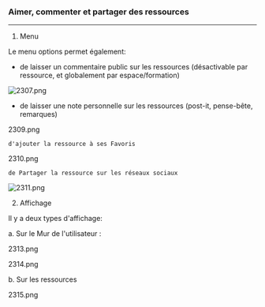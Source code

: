 ### Aimer, commenter et partager des ressources
---

1. Menu

Le menu options permet également:

* de laisser un commentaire public sur les ressources (désactivable par ressource, et globalement par espace/formation)

![2307.png](http://www.claroline.net/uploads/custom/images/2307.png)

* de laisser une note personnelle sur les ressources (post-it, pense-bête, remarques)

2309.png

    d'ajouter la ressource à ses Favoris

2310.png

    de Partager la ressource sur les réseaux sociaux

![2311.png](http://www.claroline.net/uploads/custom/images/2311.png)

2. Affichage

Il y a deux types d'affichage:

a. Sur le Mur de l'utilisateur :


2313.png

2314.png

b. Sur les ressources

2315.png

